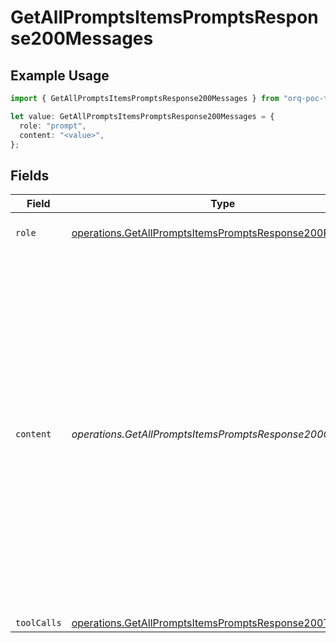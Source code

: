 # GetAllPromptsItemsPromptsResponse200Messages

## Example Usage

```typescript
import { GetAllPromptsItemsPromptsResponse200Messages } from "orq-poc-typescript-multi-env-version/models/operations";

let value: GetAllPromptsItemsPromptsResponse200Messages = {
  role: "prompt",
  content: "<value>",
};
```

## Fields

| Field                                                                                                                                                                                                                                                                    | Type                                                                                                                                                                                                                                                                     | Required                                                                                                                                                                                                                                                                 | Description                                                                                                                                                                                                                                                              |
| ------------------------------------------------------------------------------------------------------------------------------------------------------------------------------------------------------------------------------------------------------------------------ | ------------------------------------------------------------------------------------------------------------------------------------------------------------------------------------------------------------------------------------------------------------------------ | ------------------------------------------------------------------------------------------------------------------------------------------------------------------------------------------------------------------------------------------------------------------------ | ------------------------------------------------------------------------------------------------------------------------------------------------------------------------------------------------------------------------------------------------------------------------ |
| `role`                                                                                                                                                                                                                                                                   | [operations.GetAllPromptsItemsPromptsResponse200Role](../../models/operations/getallpromptsitemspromptsresponse200role.md)                                                                                                                                               | :heavy_check_mark:                                                                                                                                                                                                                                                       | The role of the prompt message                                                                                                                                                                                                                                           |
| `content`                                                                                                                                                                                                                                                                | *operations.GetAllPromptsItemsPromptsResponse200Content*                                                                                                                                                                                                                 | :heavy_check_mark:                                                                                                                                                                                                                                                       | The contents of the user message. Either the text content of the message or an array of content parts with a defined type, each can be of type `text` or `image_url` when passing in images. You can pass multiple images by adding multiple `image_url` content parts.  |
| `toolCalls`                                                                                                                                                                                                                                                              | [operations.GetAllPromptsItemsPromptsResponse200ToolCalls](../../models/operations/getallpromptsitemspromptsresponse200toolcalls.md)[]                                                                                                                                   | :heavy_minus_sign:                                                                                                                                                                                                                                                       | N/A                                                                                                                                                                                                                                                                      |